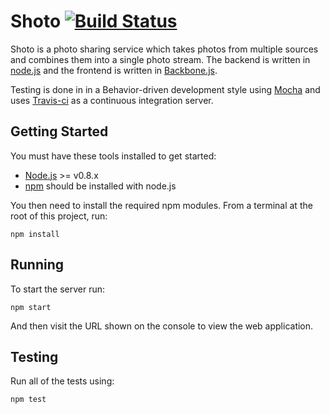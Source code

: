 Shoto [![Build Status](https://travis-ci.org/matto1990/photo_project.png)](https://travis-ci.org/matto1990/photo_project)
=========================================================

Shoto is a photo sharing service which takes photos from multiple sources and combines them into a single photo stream. The backend is written in [node.js](http://nodejs.org) and the frontend is written in [Backbone.js](http://backbonejs.org).

Testing is done in in a Behavior-driven development style using [Mocha](http://visionmedia.github.com/mocha/) and uses [Travis-ci](http://travis-ci.org) as a continuous integration server.

Getting Started
---------------

You must have these tools installed to get started:

 * [Node.js](http://nodejs.org) >= v0.8.x
 * [npm](https://npmjs.org) should be installed with node.js

You then need to install the required npm modules. From a terminal at the root of this project, run:

```
npm install
```

Running
-------

To start the server run:

```
npm start
```

And then visit the URL shown on the console to view the web application.

Testing
-------

Run all of the tests using:

```
npm test
```

